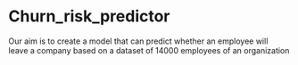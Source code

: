 # Churn_risk_predictor
Our aim is to create a model that can predict whether an employee will leave a company based on a dataset of 14000 employees of an organization
